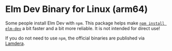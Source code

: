 # Elm Dev Binary for Linux (arm64)

Some people install Elm Dev with `npm`. This package helps make [`npm install elm-dev`](https://www.npmjs.com/package/elm-dev) a bit faster and a bit more reliable. It is not intended for direct use!

If you do not need to use `npm`, the official binaries are published via [Lamdera](https://static.lamdera.com/bin/elm-dev/).
